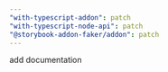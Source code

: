 ```yaml
---
"with-typescript-addon": patch
"with-typescript-node-api": patch
"@storybook-addon-faker/addon": patch
---
```


add documentation
